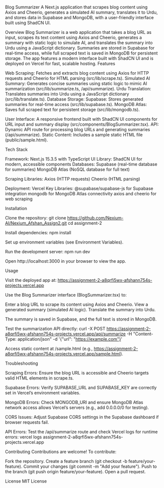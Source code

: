 Blog Summarizer
A Next.js application that scrapes blog content using Axios and Cheerio, generates a simulated AI summary, translates it to Urdu, and stores data in Supabase and MongoDB, with a user-friendly interface built using ShadCN UI.


Overview
Blog Summarizer is a web application that takes a blog URL as input, scrapes its text content using Axios and Cheerio, generates a summary with static logic to simulate AI, and translates the summary into Urdu using a JavaScript dictionary. Summaries are stored in Supabase for real-time access, while full scraped text is saved in MongoDB for persistent storage. The app features a modern interface built with ShadCN UI and is deployed on Vercel for fast, scalable hosting.
Features

Web Scraping: Fetches and extracts blog content using Axios for HTTP requests and Cheerio for HTML parsing (src/lib/scrape.ts).
Simulated AI Summary: Generates concise summaries using static logic to mimic AI summarization (src/lib/summarize.ts, /api/summarize).
Urdu Translation: Translates summaries into Urdu using a JavaScript dictionary (src/lib/translate.ts).
Database Storage:
Supabase: Stores generated summaries for real-time access (src/lib/supabase.ts).
MongoDB Atlas: Saves full scraped text for persistent storage (src/lib/mongodb.ts).


User Interface: A responsive frontend built with ShadCN UI components for URL input and summary display (src/components/BlogSummarizer.tsx).
API: Dynamic API route for processing blog URLs and generating summaries (/api/summarize).
Static Content: Includes a sample static HTML file (public/sample.html).

Tech Stack

Framework: Next.js 15.3.5 with TypeScript
UI Library: ShadCN UI for modern, accessible components
Databases:
Supabase (real-time database for summaries)
MongoDB Atlas (NoSQL database for full text)


Scraping Libraries:
Axios (HTTP requests)
Cheerio (HTML parsing)


Deployment: Vercel
Key Libraries:
@supabase/supabase-js for Supabase integration
mongodb for MongoDB Atlas connectivity
axios and cheerio for web scraping




Installation

Clone the repository:
git clone https://github.com/Nexium-AI/Nexium_Afshan_Assign2.git
cd assignment-2


Install dependencies:
npm install


Set up environment variables (see Environment Variables).

Run the development server:
npm run dev

Open http://localhost:3000 in your browser to view the app.



Usage

Visit the deployed app at: https://assignment-2-a8qrfi5wx-afshann754s-projects.vercel.app

Use the Blog Summarizer interface (BlogSummarizer.tsx) to:

Enter a blog URL to scrape its content using Axios and Cheerio.
View a generated summary (simulated AI logic).
Translate the summary into Urdu.


The summary is saved in Supabase, and the full text is stored in MongoDB.

Test the summarization API directly:
curl -X POST https://assignment-2-a8qrfi5wx-afshann754s-projects.vercel.app/api/summarize -H "Content-Type: application/json" -d '{"url": "https://example.com"}'


Access static content at /sample.html (e.g., https://assignment-2-a8qrfi5wx-afshann754s-projects.vercel.app/sample.html).




Troubleshooting

Scraping Errors: Ensure the blog URL is accessible and Cheerio targets valid HTML elements in scrape.ts.

Supabase Errors: Verify SUPABASE_URL and SUPABASE_KEY are correctly set in Vercel’s environment variables.

MongoDB Errors: Check MONGODB_URI and ensure MongoDB Atlas network access allows Vercel’s servers (e.g., add 0.0.0.0/0 for testing).

CORS Issues: Adjust Supabase CORS settings in the Supabase dashboard if browser requests fail.

API Errors: Test the /api/summarize route and check Vercel logs for runtime errors:
vercel logs assignment-2-a8qrfi5wx-afshann754s-projects.vercel.app



Contributing
Contributions are welcome! To contribute:

Fork the repository.
Create a feature branch (git checkout -b feature/your-feature).
Commit your changes (git commit -m "Add your feature").
Push to the branch (git push origin feature/your-feature).
Open a pull request.

License
MIT License